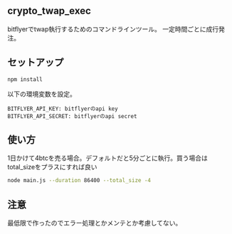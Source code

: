 ## crypto_twap_exec

bitflyerでtwap執行するためのコマンドラインツール。
一定時間ごとに成行発注。

## セットアップ

```bash
npm install
```

以下の環境変数を設定。

```
BITFLYER_API_KEY: bitflyerのapi key
BITFLYER_API_SECRET: bitflyerのapi secret
```

## 使い方

1日かけて4btcを売る場合。デフォルトだと5分ごとに執行。買う場合はtotal_sizeをプラスにすれば良い

```bash
node main.js --duration 86400 --total_size -4
```

## 注意

最低限で作ったのでエラー処理とかメンテとか考慮してない。

